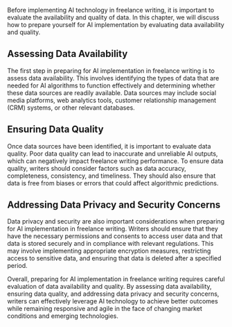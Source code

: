 
Before implementing AI technology in freelance writing, it is important to evaluate the availability and quality of data. In this chapter, we will discuss how to prepare yourself for AI implementation by evaluating data availability and quality.

Assessing Data Availability
---------------------------

The first step in preparing for AI implementation in freelance writing is to assess data availability. This involves identifying the types of data that are needed for AI algorithms to function effectively and determining whether these data sources are readily available. Data sources may include social media platforms, web analytics tools, customer relationship management (CRM) systems, or other relevant databases.

Ensuring Data Quality
---------------------

Once data sources have been identified, it is important to evaluate data quality. Poor data quality can lead to inaccurate and unreliable AI outputs, which can negatively impact freelance writing performance. To ensure data quality, writers should consider factors such as data accuracy, completeness, consistency, and timeliness. They should also ensure that data is free from biases or errors that could affect algorithmic predictions.

Addressing Data Privacy and Security Concerns
---------------------------------------------

Data privacy and security are also important considerations when preparing for AI implementation in freelance writing. Writers should ensure that they have the necessary permissions and consents to access user data and that data is stored securely and in compliance with relevant regulations. This may involve implementing appropriate encryption measures, restricting access to sensitive data, and ensuring that data is deleted after a specified period.

Overall, preparing for AI implementation in freelance writing requires careful evaluation of data availability and quality. By assessing data availability, ensuring data quality, and addressing data privacy and security concerns, writers can effectively leverage AI technology to achieve better outcomes while remaining responsive and agile in the face of changing market conditions and emerging technologies.
